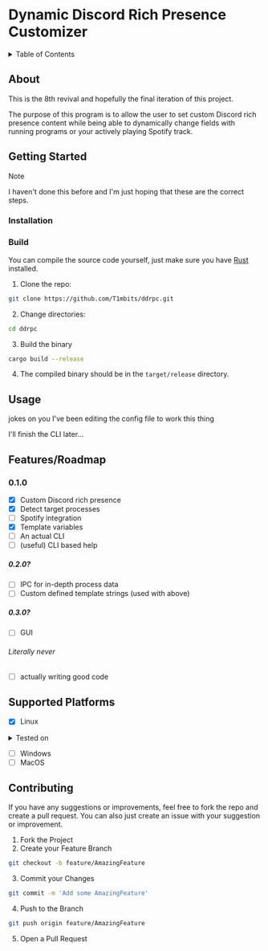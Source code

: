 # Dynamic Discord Rich Presence Customizer

<details>
	<summary>Table of Contents</summary>
	<ol>
		<li><a href="#about">About</a></li>
		<li>
			<a href="#getting-started">Getting Started</a>
			<ul>
				<li><a href="#installation">Installation</a></li>
				<li><a href="#build">Build</a></li>
			</ul>
		</li>
		<li><a href="#usage">Usage</a></li>
		<li>
			<a href="#featuresroadmap">Features/Roadmap</a>
			<ul>
				<li><a href="#010">0.1.0</a></li>
				<li><a href="#020">0.2.0</a></li>
				<li><a href="#030">0.3.0</a></li>
			</ul>
		</li>
		<li><a href="#supported-platforms">Supported Platforms</a></li>
		<!-- <li><a href=""></a></li> -->
	</ol>
</details>

## About

This is the 8th revival and hopefully the final iteration of this project.

The purpose of this program is to allow the user to set custom Discord rich presence content while being able to dynamically change fields with running programs or your actively playing Spotify track.

## Getting Started

> [!NOTE]
> I haven't done this before and I'm just hoping that these are the correct steps.

### Installation

### Build

You can compile the source code yourself, just make sure you have [Rust](https://rustup.rs) installed.

1. Clone the repo:

```bash
git clone https://github.com/T1mbits/ddrpc.git
```

2. Change directories:

```bash
cd ddrpc
```

3. Build the binary

```bash
cargo build --release
```

4. The compiled binary should be in the `target/release` directory.

## Usage

jokes on you I've been editing the config file to work this thing

I'll finish the CLI later...

## Features/Roadmap

### 0.1.0

-   [x] Custom Discord rich presence
-   [x] Detect target processes
-   [ ] Spotify integration
-   [x] Template variables
-   [ ] An actual CLI
-   [ ] (useful) CLI based help

##### 0.2.0?

-   [ ] IPC for in-depth process data
-   [ ] Custom defined template strings (used with above)

##### 0.3.0?

-   [ ] GUI

###### Literally never

-   [ ] actually writing good code

## Supported Platforms

-   [x] Linux
<details>
<summary>Tested on</summary>
	<ul>
		<li>Arch</li>
	</ul>
If you would like to add on other Linux OSes, please feel free to create an issue with the OS you used and if it's compatible or not, as well as any fixes to make the program work on the OS of choice.
</details>

-   [ ] Windows
-   [ ] MacOS

## Contributing

If you have any suggestions or improvements, feel free to fork the repo and create a pull request. You can also just create an issue with your suggestion or improvement.

1. Fork the Project
2. Create your Feature Branch

```bash
git checkout -b feature/AmazingFeature
```

3. Commit your Changes

```bash
git commit -m 'Add some AmazingFeature'
```

4. Push to the Branch

```bash
git push origin feature/AmazingFeature
```

5. Open a Pull Request
